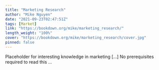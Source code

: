 ```yaml
---
title: "Marketing Research"
author: "Mike Nguyen"
date: "2021-09-23T02:47:51Z"
tags: [Market]
link: "https://bookdown.org/mike/marketing_research/"
length_weight: "100%"
cover: "https://bookdown.org/mike/marketing_research/cover.jpg"
pinned: false
---
```


Placeholder for interesting knowledge in marketing [...] No prerequisites required to read this ...
